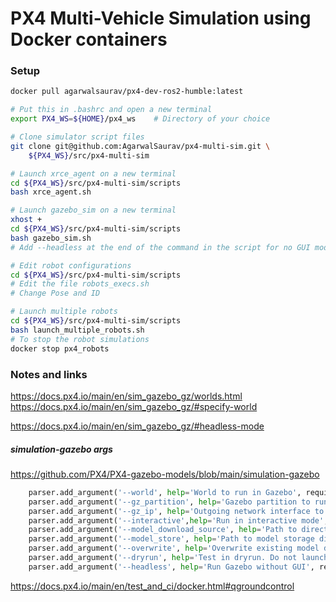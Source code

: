 # PX4 Multi-Vehicle Simulation using Docker containers

### Setup

```bash
docker pull agarwalsaurav/px4-dev-ros2-humble:latest
```

```bash
# Put this in .bashrc and open a new terminal
export PX4_WS=${HOME}/px4_ws    # Directory of your choice
```

``` bash
# Clone simulator script files
git clone git@github.com:AgarwalSaurav/px4-multi-sim.git \
    ${PX4_WS}/src/px4-multi-sim
```

```bash
# Launch xrce_agent on a new terminal
cd ${PX4_WS}/src/px4-multi-sim/scripts
bash xrce_agent.sh
```

```bash
# Launch gazebo_sim on a new terminal
xhost +
cd ${PX4_WS}/src/px4-multi-sim/scripts
bash gazebo_sim.sh
# Add --headless at the end of the command in the script for no GUI mode
```

```bash
# Edit robot configurations
cd ${PX4_WS}/src/px4-multi-sim/scripts
# Edit the file robots_execs.sh
# Change Pose and ID
```

```bash
# Launch multiple robots
cd ${PX4_WS}/src/px4-multi-sim/scripts
bash launch_multiple_robots.sh
# To stop the robot simulations
docker stop px4_robots
```


### Notes and links

https://docs.px4.io/main/en/sim_gazebo_gz/worlds.html
https://docs.px4.io/main/en/sim_gazebo_gz/#specify-world


https://docs.px4.io/main/en/sim_gazebo_gz/#headless-mode

##### simulation-gazebo args
https://github.com/PX4/PX4-gazebo-models/blob/main/simulation-gazebo
```python
    parser.add_argument('--world', help='World to run in Gazebo', required=False, default="default")
    parser.add_argument('--gz_partition', help='Gazebo partition to run in', required=False)
    parser.add_argument('--gz_ip', help='Outgoing network interface to use for traffic',required=False)
    parser.add_argument('--interactive',help='Run in interactive mode', required=False, default=False, action='store_true')
    parser.add_argument('--model_download_source', help='Path to directory containing model files', required=False, default=DEFAULT_DOWNLOAD_DIR)
    parser.add_argument('--model_store', help='Path to model storage directory', required=False, default="~/.simulation-gazebo")
    parser.add_argument('--overwrite', help='Overwrite existing model directories', required=False, default=False, action='store_true')
    parser.add_argument('--dryrun', help='Test in dryrun. Do not launch gazebo', required=False, default=False, action='store_true')
    parser.add_argument('--headless', help='Run Gazebo without GUI', required=False, default=False, action='store_true')
```

https://docs.px4.io/main/en/test_and_ci/docker.html#qgroundcontrol
